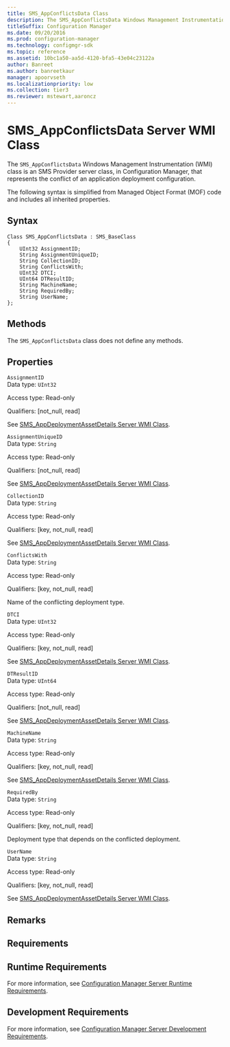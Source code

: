 ```yaml
---
title: SMS_AppConflictsData Class
description: The SMS_AppConflictsData Windows Management Instrumentation (WMI) class is an SMS Provider server class, in Configuration Manager, that represents the conflict of an application deployment configuration.
titleSuffix: Configuration Manager
ms.date: 09/20/2016
ms.prod: configuration-manager
ms.technology: configmgr-sdk
ms.topic: reference
ms.assetid: 10bc1a50-aa5d-4120-bfa5-43e04c23122a
author: Banreet
ms.author: banreetkaur
manager: apoorvseth
ms.localizationpriority: low
ms.collection: tier3
ms.reviewer: mstewart,aaroncz 
---
```

# SMS_AppConflictsData Server WMI Class
The `SMS_AppConflictsData` Windows Management Instrumentation (WMI) class is an SMS Provider server class, in Configuration Manager, that represents the conflict of an application deployment configuration.  

 The following syntax is simplified from Managed Object Format (MOF) code and includes all inherited properties.  

## Syntax  

```  
Class SMS_AppConflictsData : SMS_BaseClass  
{  
    UInt32 AssignmentID;  
    String AssignmentUniqueID;  
    String CollectionID;  
    String ConflictsWith;  
    UInt32 DTCI;  
    UInt64 DTResultID;  
    String MachineName;  
    String RequiredBy;  
    String UserName;  
};  
```  

## Methods  
 The `SMS_AppConflictsData` class does not define any methods.  

## Properties  
 `AssignmentID`  
 Data type: `UInt32`  

 Access type: Read-only  

 Qualifiers: [not_null, read]  

 See [SMS_AppDeploymentAssetDetails Server WMI Class](../../../develop/reference/apps/sms_appdeploymentassetdetails-server-wmi-class.md).  

 `AssignmentUniqueID`  
 Data type: `String`  

 Access type: Read-only  

 Qualifiers: [not_null, read]  

 See [SMS_AppDeploymentAssetDetails Server WMI Class](../../../develop/reference/apps/sms_appdeploymentassetdetails-server-wmi-class.md).  

 `CollectionID`  
 Data type: `String`  

 Access type: Read-only  

 Qualifiers: [key, not_null, read]  

 See [SMS_AppDeploymentAssetDetails Server WMI Class](../../../develop/reference/apps/sms_appdeploymentassetdetails-server-wmi-class.md).  

 `ConflictsWith`  
 Data type: `String`  

 Access type: Read-only  

 Qualifiers: [key, not_null, read]  

 Name of the conflicting deployment type.  

 `DTCI`  
 Data type: `UInt32`  

 Access type: Read-only  

 Qualifiers: [key, not_null, read]  

 See [SMS_AppDeploymentAssetDetails Server WMI Class](../../../develop/reference/apps/sms_appdeploymentassetdetails-server-wmi-class.md).  

 `DTResultID`  
 Data type: `UInt64`  

 Access type: Read-only  

 Qualifiers: [not_null, read]  

 See [SMS_AppDeploymentAssetDetails Server WMI Class](../../../develop/reference/apps/sms_appdeploymentassetdetails-server-wmi-class.md).  

 `MachineName`  
 Data type: `String`  

 Access type: Read-only  

 Qualifiers: [key, not_null, read]  

 See [SMS_AppDeploymentAssetDetails Server WMI Class](../../../develop/reference/apps/sms_appdeploymentassetdetails-server-wmi-class.md).  

 `RequiredBy`  
 Data type: `String`  

 Access type: Read-only  

 Qualifiers: [key, not_null, read]  

 Deployment type that depends on the conflicted deployment.  

 `UserName`  
 Data type: `String`  

 Access type: Read-only  

 Qualifiers: [key, not_null, read]  

 See [SMS_AppDeploymentAssetDetails Server WMI Class](../../../develop/reference/apps/sms_appdeploymentassetdetails-server-wmi-class.md).  

## Remarks  

## Requirements  

## Runtime Requirements  
 For more information, see [Configuration Manager Server Runtime Requirements](../../../develop/core/reqs/server-runtime-requirements.md).  

## Development Requirements  
 For more information, see [Configuration Manager Server Development Requirements](../../../develop/core/reqs/server-development-requirements.md).  
